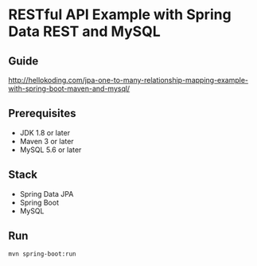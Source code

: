 # RESTful API Example with Spring Data REST and MySQL

## Guide
http://hellokoding.com/jpa-one-to-many-relationship-mapping-example-with-spring-boot-maven-and-mysql/

## Prerequisites
- JDK 1.8 or later
- Maven 3 or later
- MySQL 5.6 or later

## Stack
- Spring Data JPA
- Spring Boot
- MySQL

## Run
`mvn spring-boot:run`

